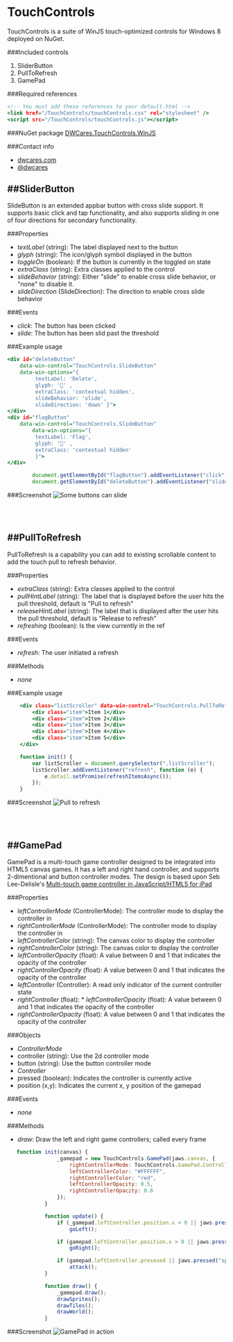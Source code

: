 TouchControls
=============

TouchControls is a suite of WinJS touch-optimized controls for Windows 8 deployed on NuGet. 

###Included controls
1. SliderButton
2. PullToRefresh
3. GamePad

###Required references
```html:default.html
<!-- You must add these references to your default.html -->
<link href="/TouchControls/touchControls.css" rel="stylesheet" />
<script src="/TouchControls/touchControls.js"></script>
```

###NuGet package
[DWCares.TouchControls.WinJS](https://www.nuget.org/packages/DWCares.TouchControls.WinJS/)

###Contact info
* [dwcares.com](http://dwcares.com)
* [@dwcares](http://twitter.com/dwcares)

##SliderButton
---
SlideButton is an extended appbar button with cross slide support. It supports basic click and tap functionality, and also supports sliding in one of four directions for secondary functionality.

###Properties
* *textLabel* (string): The label displayed next to the button
* *glyph* (string): The icon/glyph symbol displayed in the button
* *toggleOn* (boolean): If the button is currently in the toggled on state
* *extraClass* (string): Extra classes applied to the control
* *slideBehavior* (string): Either "slide" to enable cross slide behavior, or "none" to disable it.
* *slideDirection* (SlideDirection): The direction to enable cross slide behavior 

###Events
* *click*: The button has been clicked
* *slide*: The button has been slid past the threshold

###Example usage
```html:default.html
<div id="deleteButton"
    data-win-control="TouchControls.SlideButton" 
    data-win-options="{
         textLabel: 'Delete',
         glyph: '' ,
         extraClass: 'contextual hidden',
         slideBehavior: 'slide',
         slideDirection: 'down' }">
</div>
<div id="flagButton" 
    data-win-control="TouchControls.SlideButton" 
        data-win-options="{
         textLabel: 'Flag',
         glyph: '' ,
         extraClass: 'contextual hidden'
         }">
</div>

```

```js:default.js
        document.getElementById("flagButton").addEventListener("click", doClickFlag);
        document.getElementById("deleteButton").addEventListener("slide", doClickDelete);
```

###Screenshot
![Some buttons can slide](http://dwcares.com/wp-content/uploads/2014/02/TouchSlide.png)

<br/><br/>

##PullToRefresh
---
PullToRefresh is a capability you can add to existing scrollable content to add the touch pull to refresh behavior.

###Properties
* *extraClass* (string): Extra classes applied to the control
* *pullHintLabel* (string): The label that is displayed before the user hits the pull threshold, default is "Pull to refresh"
* *releaseHintLabel* (string): The label that is displayed after the user hits the pull threshold, default is "Release to refresh"
* *refreshing* (boolean): Is the view currently in the ref

###Events
* *refresh*: The user initiated a refresh

###Methods
* *none*

###Example usage
```html:default.html
    <div class="listScroller" data-win-control="TouchControls.PullToRefresh">
        <div class="item">Item 1</div>
        <div class="item">Item 2</div>
        <div class="item">Item 3</div>
        <div class="item">Item 4</div>
        <div class="item">Item 5</div>
    </div>
```

```js:default.js
    function init() {
        var listScroller = document.querySelector(".listScroller");
        listScroller.addEventListener("refresh", function (e) {
            e.detail.setPromise(refreshItemsAsync());
        });
    }
```

###Screenshot
![Pull to refresh ](http://dwcares.com/wp-content/uploads/2013/10/pulltorefresh1.gif)

<br/><br/>

##GamePad
---
GamePad is a multi-touch game controller designed to be integrated into HTML5 canvas games. It has a left and right hand controller, and supports 2-dimentional and button controller modes. The design is based upon Seb Lee-Delisle's [Multi-touch game controller in JavaScript/HTML5 for iPad](http://seb.ly/2011/04/multi-touch-game-controller-in-javascripthtml5-for-ipad/)

###Properties
* *leftControllerMode* (ControllerMode): The controller mode to display the controller in
* *rightControllerMode* (ControllerMode): The controller mode to display the controller in
* *leftControllerColor* (string): The canvas color to display the controller
* *rightControllerColor* (string):  The canvas color to display the controller
* *leftControllerOpacity* (float): A value between 0 and 1 that indicates the opacity of the controller
* *rightControllerOpacity* (float):  A value between 0 and 1 that indicates the opacity of the controller
* *leftController* (Controller): A read only indicator of the current controller state
* *rightController* (float):  * *leftControllerOpacity* (float): A value between 0 and 1 that indicates the opacity of the controller
* *rightControllerOpacity* (float):  A value between 0 and 1 that indicates the opacity of the controller

###Objects
* *ControllerMode*
 * controller (string): Use the 2d controller mode
 * button (string): Use the button controller mode 
* *Controller*
 * pressed (boolean): Indicates the controller is currently active
 * position (x,y): Indicates the current x, y position of the gamepad

###Events
* *none*

###Methods
* *draw*: Draw the left and right game controllers; called every frame

```js:default.js
   function init(canvas) {
                _gamepad = new TouchControls.GamePad(jaws.canvas, {
                    rightControllerMode: TouchControls.GamePad.ControllerMode.button,
                    leftControllerColor: "#FFFFFF",
                    rightControllerColor: "red",
                    leftControllerOpacity: 0.5,
                    rightControllerOpacity: 0.8
                });
            }

            function update() {
                if (_gamepad.leftController.position.x < 0 || jaws.pressed("left"))
                    goLeft();

                if (gamepad.leftController.position.x > 0 || jaws.pressed("right"))
                    goRight();

                if (gamepad.leftController.presesed || jaws.pressed("space"))
                    attack();
            }

            function draw() {
                _gamepad.draw();
                drawSprites();
                drawTiles();
                drawWorld();
            }
```

###Screenshot
![GamePad in action](http://dwcares.com/wp-content/uploads/2014/02/gamepad-e1393544300322.png)



